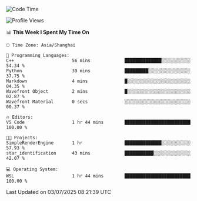 <!--START_SECTION:waka-->
![Code Time](http://img.shields.io/badge/Code%20Time-3%2C023%20hrs%2033%20mins-blue)

![Profile Views](http://img.shields.io/badge/Profile%20Views-0-blue)

📊 **This Week I Spent My Time On** 

```text
🕑︎ Time Zone: Asia/Shanghai

💬 Programming Languages: 
C++                      56 mins             ██████████████░░░░░░░░░░░   54.34 % 
Python                   39 mins             █████████░░░░░░░░░░░░░░░░   37.75 % 
Markdown                 4 mins              █░░░░░░░░░░░░░░░░░░░░░░░░   04.35 % 
Wavefront Object         2 mins              █░░░░░░░░░░░░░░░░░░░░░░░░   02.87 % 
Wavefront Material       0 secs              ░░░░░░░░░░░░░░░░░░░░░░░░░   00.37 % 

🔥 Editors: 
VS Code                  1 hr 44 mins        █████████████████████████   100.00 % 

🐱‍💻 Projects: 
SimpleRenderEngine       1 hr                ██████████████░░░░░░░░░░░   57.93 % 
star_identification      43 mins             ███████████░░░░░░░░░░░░░░   42.07 % 

💻 Operating System: 
WSL                      1 hr 44 mins        █████████████████████████   100.00 % 
```


 Last Updated on 03/07/2025 08:21:39 UTC
<!--END_SECTION:waka-->